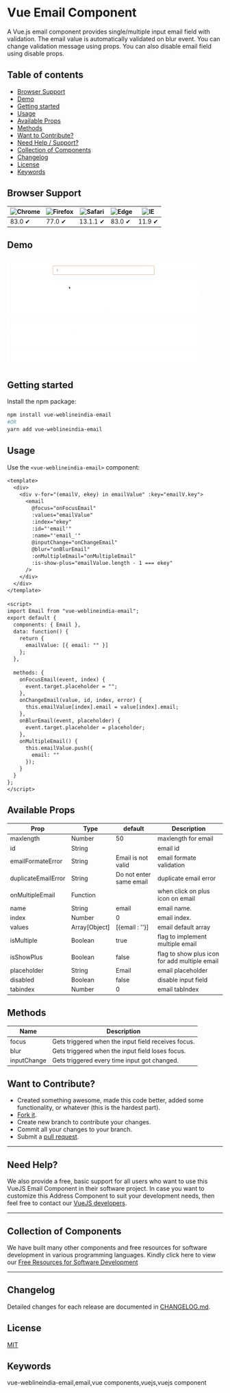 # Vue Email Component

A Vue.js email component provides single/multiple input email field with validation.
The email value is automatically validated on blur event.
You can change validation message using props.
You can also disable email field using disable props.


## Table of contents

- [Browser Support](#browser-support)
- [Demo](#demo)
- [Getting started](#getting-started)
- [Usage](#usage)
- [Available Props](#available-props)
- [Methods](#methods)
- [Want to Contribute?](#want-to-contribute)
- [Need Help / Support?](#need-help)
- [Collection of Components](#collection-of-components)
- [Changelog](#changelog)
- [License](#license)
- [Keywords](#Keywords)

## Browser Support

| ![Chrome](https://raw.github.com/alrra/browser-logos/master/src/chrome/chrome_48x48.png) | ![Firefox](https://raw.github.com/alrra/browser-logos/master/src/firefox/firefox_48x48.png) | ![Safari](https://raw.github.com/alrra/browser-logos/master/src/safari/safari_48x48.png) | ![Edge](https://raw.github.com/alrra/browser-logos/master/src/edge/edge_48x48.png) | ![IE](https://raw.github.com/alrra/browser-logos/master/src/archive/internet-explorer_9-11/internet-explorer_9-11_48x48.png) |
| ---------------------------------------------------------------------------------------- | ------------------------------------------------------------------------------------------- | ---------------------------------------------------------------------------------------- | ---------------------------------------------------------------------------------- | ---------------------------------------------------------------------------------------------------------------------------- |
| 83.0 ✔                                                                                   | 77.0 ✔                                                                                      | 13.1.1 ✔                                                                                 | 83.0 ✔                                                                             | 11.9 ✔                                                                                                                       |

## Demo


[![](email.gif)](https://github.com/weblineindia/Vue-Email/email.gif)

## Getting started

Install the npm package:

```bash
npm install vue-weblineindia-email
#OR
yarn add vue-weblineindia-email
```

## Usage

Use the `<vue-weblineindia-email>` component:

```vue
<template>
  <div>
    <div v-for="(emailV, ekey) in emailValue" :key="emailV.key">
      <email
        @focus="onFocusEmail"
        :values="emailValue"
        :index="ekey"
        :id="'email'"
        :name="'email_'"
        @inputChange="onChangeEmail"
        @blur="onBlurEmail"
        :onMultipleEmail="onMultipleEmail"
        :is-show-plus="emailValue.length - 1 === ekey"
      />
    </div>
  </div>
</template>

<script>
import Email from "vue-weblineindia-email";
export default {
  components: { Email },
  data: function() {
    return {
      emailValue: [{ email: "" }]
    };
  },

  methods: {
    onFocusEmail(event, index) {
      event.target.placeholder = "";
    },
    onChangeEmail(value, id, index, error) {
      this.emailValue[index].email = value[index].email;
    },
    onBlurEmail(event, placeholder) {
      event.target.placeholder = placeholder;
    },
    onMultipleEmail() {
      this.emailValue.push({
        email: ""
      });
    }
  }
};
</script>
```

## Available Props

| Prop               | Type                                                                      | default | Description                                                                                                                                                                                                                                                     |
| ------------------ | ------------------------------------------------------------------------- | ------- | --------------------------------------------------------------------------------------------------------------------------------------------------------------------------------------------------------------------------------------------------------------- |
| maxlength                 | Number                                                                    |  50       | maxlength for email          |
| id          | String                                                                    |         | email id      |                                                                                                                                                                                                                              
| emailFormateError        | String                                                                    |   Email is not valid      | email formate validation                                                                                                                                                                                                                 |
| duplicateEmailError              | String                                                                    | Do not enter same email | duplicate email error                                                                                                                                        |
| onMultipleEmail            | Function                                                         |     |  when click on plus icon on email|
|name | String                                                                   | email   | email name.                                                                                                                                                                                                                  |
| index | Number | 0    | email index.  |
| values | Array[Object] | [{email : ''}]    | email default array |
| isMultiple | Boolean | true    | flag to implement multiple email |
| isShowPlus | Boolean | false    | flag to show plus icon for add multiple email |
| placeholder | String | Email    | email placeholder |
| disabled | Boolean | false    | disable input field |
| tabindex | Number | 0    | email tabIndex |


## Methods

| Name         | Description                                                                                                                                                                                                                                                                                                                                                                                                                                                  |
| ------------ | ------------------------------------------------------------------------------------------------------------------------------------------------------------------------------------------------------------------------------------------------------------------------------------------------------------------------------------------------------------------------------------------------------------------------------------------------------------ |
| focus        | Gets triggered when the input field receives focus.                                                                                                                                                                                                                                                                                                                                                                                             |
| blur         | Gets triggered when the  input field loses focus.                                                                                                                                                                                                                                                                                                                                                                                                |
| inputChange  | Gets triggered every time  input got changed.                                                                                                                                                                                                                                                                                                                                                                                                    |
                                                                                                                                                                                                                                                                                                                                        

## Want to Contribute?

- Created something awesome, made this code better, added some functionality, or whatever (this is the hardest part).
- [Fork it](http://help.github.com/forking/).
- Create new branch to contribute your changes.
- Commit all your changes to your branch.
- Submit a [pull request](http://help.github.com/pull-requests/).

---

## Need Help?

We also provide a free, basic support for all users who want to use this VueJS Email Component in their software project. In case you want to customize this Address Component to suit your development needs, then feel free to contact our [VueJS developers](https://www.weblineindia.com/hire-vuejs-developer.html).

---

## Collection of Components

We have built many other components and free resources for software development in various programming languages. Kindly click here to view our [Free Resources for Software Development](https://www.weblineindia.com/communities.html)

---

## Changelog

Detailed changes for each release are documented in [CHANGELOG.md](./CHANGELOG.md).



## License

[MIT](LICENSE)

[mit]: https://github.com/weblineindia/Vue-Email/blob/master/LICENSE

## Keywords

vue-weblineindia-email,email,vue components,vuejs,vuejs component
